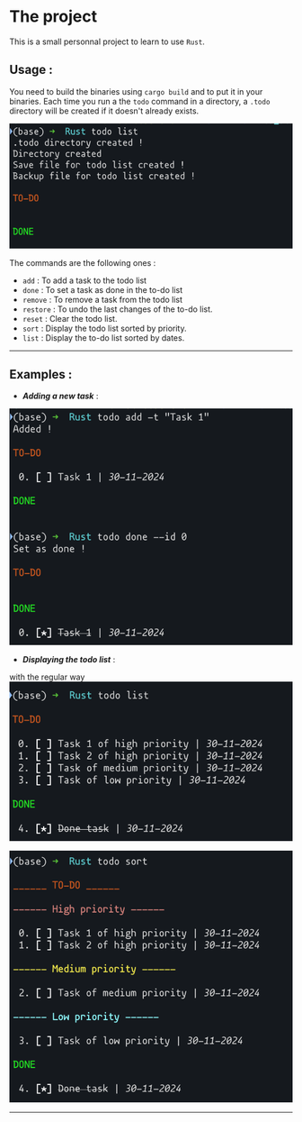 # The project

This is a small personnal project to learn to use `Rust`. 

## Usage : 

You need to build the binaries using `cargo build` and to put it in your binaries. 
Each time you run a the `todo` command in a directory, a `.todo` directory will be created if it doesn't already exists. 

![New todo list](Assets/Init.png)

The commands are the following ones : 
-  `add`     :  To add a task to the todo list
-  `done`    :  To set a task as done in the to-do list
-  `remove`  :  To remove a task from the todo list
-  `restore` :  To undo the last changes of the to-do list.
-  `reset`   :  Clear the todo list.
-  `sort`    :  Display the todo list sorted by priority.
-  `list`    :  Display the to-do list sorted by dates.

___ 
## Examples : 

- ***Adding a new task*** : 

![add a new task](Assets/add.png)

- ***Displaying the todo list*** :

with the regular way
![todo list](Assets/list.png)

![todo list](Assets/sort.png)

___

